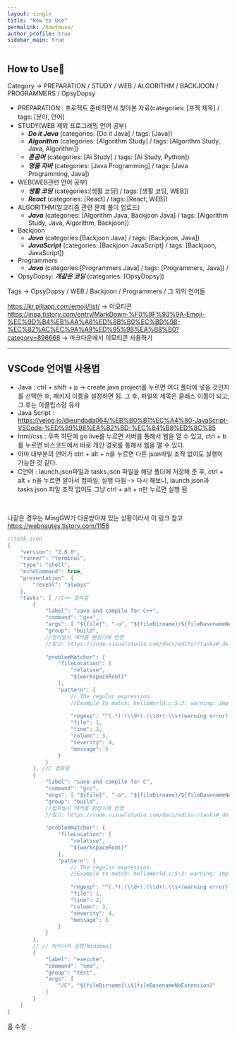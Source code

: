 ```yaml
---
layout: single
title: "How to Use"
permalink: /howtouse/
author_profile: true
sidebar_main: true
---
```


## How to Use🚀

Category -> PREPARATION / STUDY / WEB / ALGORITHM / BACKJOON / PROGRAMMERS / OpsyDopsy
  - PREPARATION : 프로젝트 준비하면서 찾아본 자료(categories: [프젝 제목] / tags: [분야, 언어]
  - STUDY(WEB 제외 프로그래밍 언어 공부)
      - ***Do it Java*** (categories: [Do it Java] / tags: [Java]) 
      - ***Algorithm*** (categories: [Algorithm Study] / tags: [Algorithm Study, Java, Algorithm]) 
      - ***혼공머*** (categories: [Ai Study] / tags: [Ai Study, Python]) 
      - ***명품 자바*** (categories: [Java Programming] / tags: [Java Programming, Java])
  - WEB(WEB관련 언어 공부)
      - ***생활 코딩*** (categories:[생활 코딩] / tags: [생활 코딩, WEB]) 
      - ***React*** (categories: [React] / tags: [React, WEB])
  - ALGORITHM(알고리즘 관련 문제 풀이 업로드)
      - ***Java*** (categories: [Algorithm Java, Backjoon Java] / tags: [Algorithm Study, Java, Algorithm, Backjoon])
  - Backjoon
      - ***Java*** (categories:[Backjoon Java] / tags: [Backjoon, Java])
      - ***JavaScript*** (categories: [Backjoon JavaScript] / tags: [Backjoon, JavaScript])
  - Programmers
      - ***Java*** (categories:[Programmers Java] / tags: [Programmers, Java]) / 
  - OpsyDopsy: ***개같은 코딩*** (categories: [OpsyDopsy])
 
Tags -> OpsyDopsy / WEB / Backjoon / Programmers / 그 외의 언어들

<https://kr.piliapp.com/emoji/list/>
-> 이모티콘
<br>
<https://inpa.tistory.com/entry/MarkDown-%F0%9F%93%9A-Emoji-%EC%9D%B4%EB%AA%A8%ED%8B%B0%EC%BD%98-%EC%82%AC%EC%9A%A9%ED%95%98%EA%B8%B0?category=896668> -> 마크다운에서 이모티콘 사용하기 <br>
<hr>

## VSCode 언어별 사용법

- Java : ctrl + shift + p -> create java project를 누르면 어디 폴더에 넣을 것인지를 선택한 후, 패키지 이름을 설정하면 됨. 그 후, 파일의 제목은 클래스 이름이 되고, 그 후는 이클립스랑 유사
- Java Script : <https://velog.io/@eundada064/%EB%B0%B1%EC%A4%80-JavaScript-VSCode-%ED%99%98%EA%B2%BD-%EC%84%B8%ED%8C%85>
- html/css : 우측 하단에 go live를 누르면 서버를 통해서 웹을 열 수 있고, ctrl + b를 누르면 비스코드에서 바로 개인 경로를 통해서 웹을 열 수 있다. 
- 아마 대부분의 언어가 ctrl + alt + n을 누르면 다른 json파일 조작 없이도 실행이 가능한 것 같다. 
- C언어 : launch.json파일과 tasks.json 파일을 해당 폴더에 저장해 준 후, ctrl + alt + n을 누르면 알아서 컴파일, 실행 다됨 -> 다시 해보니, launch.json과 tasks.json 파일 조작 없이도 그냥 ctrl + alt + n만 누르면 실행 됨
<br>

나같은 경우는 MingGW가 다운받아져 있는 상황이라서 이 링크 참고
<https://webnautes.tistory.com/1158>
```c
//task.json
{
    "version": "2.0.0",
    "runner": "terminal",
    "type": "shell",
    "echoCommand": true,
    "presentation": {
        "reveal": "always"
    },
    "tasks": [ //C++ 컴파일 
        { 
            "label": "save and compile for C++", 
            "command": "g++", 
            "args": [ "${file}", "-o", "${fileDirname}/${fileBasenameNoExtension}" ], 
            "group": "build", 
            //컴파일시 에러를 편집기에 반영 
            //참고: https://code.visualstudio.com/docs/editor/tasks#_defining-a-problem-matcher 
            
            "problemMatcher": { 
                "fileLocation": [ 
                    "relative", 
                    "${workspaceRoot}" 
                ], 
                "pattern": { 
                    // The regular expression. 
                    //Example to match: helloWorld.c:5:3: warning: implicit declaration of function 'prinft' 
                    
                    "regexp": "^(.*):(\\d+):(\\d+):\\s+(warning error):\\s+(.*)$", 
                    "file": 1, 
                    "line": 2, 
                    "column": 3, 
                    "severity": 4, 
                    "message": 5 
                } 
            }
        }, //C 컴파일 
        { 
            "label": "save and compile for C", 
            "command": "gcc", 
            "args": [ "${file}", "-o", "${fileDirname}/${fileBasenameNoExtension}" ], 
            "group": "build", 
            //컴파일시 에러를 편집기에 반영 
            //참고: https://code.visualstudio.com/docs/editor/tasks#_defining-a-problem-matcher 
            
            "problemMatcher": { 
                "fileLocation": [ 
                    "relative", 
                    "${workspaceRoot}" 
                ], 
                "pattern": { 
                    // The regular expression. 
                    //Example to match: helloWorld.c:5:3: warning: implicit declaration of function 'prinft' 
                    
                    "regexp": "^(.*):(\\d+):(\\d+):\\s+(warning error):\\s+(.*)$", 
                    "file": 1, 
                    "line": 2, 
                    "column": 3, 
                    "severity": 4, 
                    "message": 5 
                } 
            } 
        }, 
        // // 바이너리 실행(Windows)
        { 
            "label": "execute", 
            "command": "cmd", 
            "group": "test", 
            "args": [ 
                "/C", "${fileDirname}\\${fileBasenameNoExtension}" 
            ] 
        } 
    ] 
}
```
홈 수정

